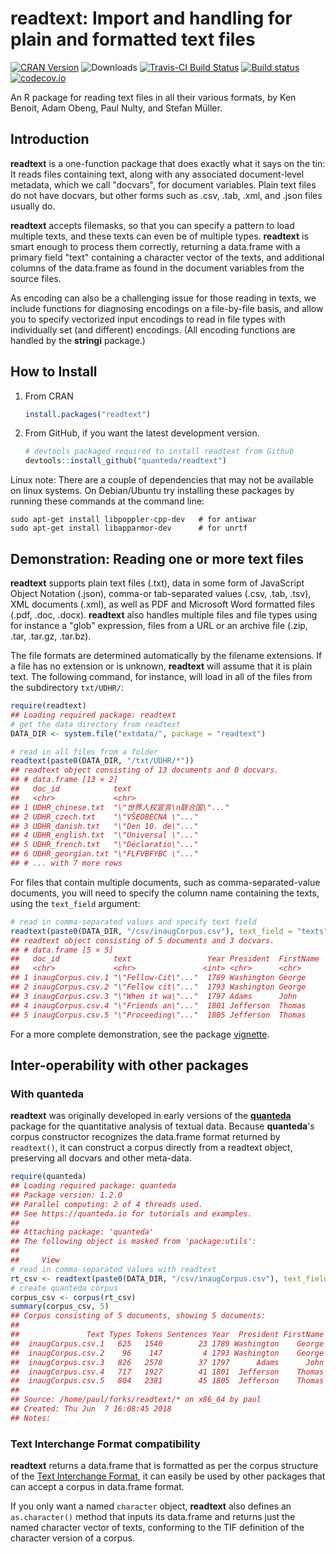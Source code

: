 <!-- README.md is generated from README.Rmd. Please edit that file -->
readtext: Import and handling for plain and formatted text files
================================================================

[![CRAN Version](http://www.r-pkg.org/badges/version/readtext)](https://CRAN.R-project.org/package=readtext) ![Downloads](http://cranlogs.r-pkg.org/badges/readtext) [![Travis-CI Build Status](https://travis-ci.org/quanteda/readtext.svg?branch=master)](https://travis-ci.org/quanteda/readtext) [![Build status](https://ci.appveyor.com/api/projects/status/x6dtvh2m7mj3b026/branch/master?svg=true)](https://ci.appveyor.com/project/quanteda/readtext) [![codecov.io](https://codecov.io/github/quanteda/readtext/coverage.svg?branch=master)](https://codecov.io/gh/quanteda/readtext/branch/master)

An R package for reading text files in all their various formats, by Ken Benoit, Adam Obeng, Paul Nulty, and Stefan Müller.

Introduction
------------

**readtext** is a one-function package that does exactly what it says on the tin: It reads files containing text, along with any associated document-level metadata, which we call "docvars", for document variables. Plain text files do not have docvars, but other forms such as .csv, .tab, .xml, and .json files usually do.

**readtext** accepts filemasks, so that you can specify a pattern to load multiple texts, and these texts can even be of multiple types. **readtext** is smart enough to process them correctly, returning a data.frame with a primary field "text" containing a character vector of the texts, and additional columns of the data.frame as found in the document variables from the source files.

As encoding can also be a challenging issue for those reading in texts, we include functions for diagnosing encodings on a file-by-file basis, and allow you to specify vectorized input encodings to read in file types with individually set (and different) encodings. (All encoding functions are handled by the **stringi** package.)

How to Install
--------------

1.  From CRAN

    ``` r
    install.packages("readtext")
    ```

2.  From GitHub, if you want the latest development version.

    ``` r
    # devtools packaged required to install readtext from Github 
    devtools::install_github("quanteda/readtext") 
    ```

Linux note: There are a couple of dependencies that may not be available on linux systems. On Debian/Ubuntu try installing these packages by running these commands at the command line:

    sudo apt-get install libpoppler-cpp-dev   # for antiwar
    sudo apt-get install libapparmor-dev      # for unrtf

Demonstration: Reading one or more text files
---------------------------------------------

**readtext** supports plain text files (.txt), data in some form of JavaScript Object Notation (.json), comma-or tab-separated values (.csv, .tab, .tsv), XML documents (.xml), as well as PDF and Microsoft Word formatted files (.pdf, .doc, .docx). **readtext** also handles multiple files and file types using for instance a "glob" expression, files from a URL or an archive file (.zip, .tar, .tar.gz, .tar.bz).

The file formats are determined automatically by the filename extensions. If a file has no extension or is unknown, **readtext** will assume that it is plain text. The following command, for instance, will load in all of the files from the subdirectory `txt/UDHR/`:

``` r
require(readtext)
## Loading required package: readtext
# get the data directory from readtext
DATA_DIR <- system.file("extdata/", package = "readtext")

# read in all files from a folder
readtext(paste0(DATA_DIR, "/txt/UDHR/*"))
## readtext object consisting of 13 documents and 0 docvars.
## # data.frame [13 × 2]
##   doc_id            text                         
##   <chr>             <chr>                        
## 1 UDHR_chinese.txt  "\"世界人权宣言\n联合国\"..."
## 2 UDHR_czech.txt    "\"VŠEOBECNÁ \"..."          
## 3 UDHR_danish.txt   "\"Den 10. de\"..."          
## 4 UDHR_english.txt  "\"Universal \"..."          
## 5 UDHR_french.txt   "\"Déclaratio\"..."          
## 6 UDHR_georgian.txt "\"FLFVBFYBC \"..."          
## # ... with 7 more rows
```

For files that contain multiple documents, such as comma-separated-value documents, you will need to specify the column name containing the texts, using the `text_field` argument:

``` r
# read in comma-separated values and specify text field
readtext(paste0(DATA_DIR, "/csv/inaugCorpus.csv"), text_field = "texts")
## readtext object consisting of 5 documents and 3 docvars.
## # data.frame [5 × 5]
##   doc_id            text                 Year President  FirstName
##   <chr>             <chr>               <int> <chr>      <chr>    
## 1 inaugCorpus.csv.1 "\"Fellow-Cit\"..."  1789 Washington George   
## 2 inaugCorpus.csv.2 "\"Fellow cit\"..."  1793 Washington George   
## 3 inaugCorpus.csv.3 "\"When it wa\"..."  1797 Adams      John     
## 4 inaugCorpus.csv.4 "\"Friends an\"..."  1801 Jefferson  Thomas   
## 5 inaugCorpus.csv.5 "\"Proceeding\"..."  1805 Jefferson  Thomas
```

For a more complete demonstration, see the package [vignette](http://cdn.rawgit.com/quanteda/readtext/master/inst/doc/readtext_vignette.html).

Inter-operability with other packages
-------------------------------------

### With **quanteda**

**readtext** was originally developed in early versions of the [**quanteda**](http:/github.com/quanteda/quanteda) package for the quantitative analysis of textual data. Because **quanteda**'s corpus constructor recognizes the data.frame format returned by `readtext()`, it can construct a corpus directly from a readtext object, preserving all docvars and other meta-data.

``` r
require(quanteda)
## Loading required package: quanteda
## Package version: 1.2.0
## Parallel computing: 2 of 4 threads used.
## See https://quanteda.io for tutorials and examples.
## 
## Attaching package: 'quanteda'
## The following object is masked from 'package:utils':
## 
##     View
# read in comma-separated values with readtext
rt_csv <- readtext(paste0(DATA_DIR, "/csv/inaugCorpus.csv"), text_field = "texts")
# create quanteda corpus
corpus_csv <- corpus(rt_csv)
summary(corpus_csv, 5)
## Corpus consisting of 5 documents, showing 5 documents:
## 
##               Text Types Tokens Sentences Year  President FirstName
##  inaugCorpus.csv.1   625   1540        23 1789 Washington    George
##  inaugCorpus.csv.2    96    147         4 1793 Washington    George
##  inaugCorpus.csv.3   826   2578        37 1797      Adams      John
##  inaugCorpus.csv.4   717   1927        41 1801  Jefferson    Thomas
##  inaugCorpus.csv.5   804   2381        45 1805  Jefferson    Thomas
## 
## Source: /home/paul/forks/readtext/* on x86_64 by paul
## Created: Thu Jun  7 16:08:45 2018
## Notes:
```

### Text Interchange Format compatibility

**readtext** returns a data.frame that is formatted as per the corpus structure of the [Text Interchange Format](https://github.com/ropensci/tif), it can easily be used by other packages that can accept a corpus in data.frame format.

If you only want a named `character` object, **readtext** also defines an `as.character()` method that inputs its data.frame and returns just the named character vector of texts, conforming to the TIF definition of the character version of a corpus.
